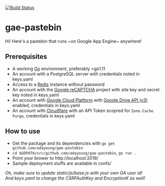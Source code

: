 [![Build Status](https://travis-ci.org/adayoung/gae-pastebin.svg?branch=noGoogleBranch)](https://travis-ci.org/adayoung/gae-pastebin)

# gae-pastebin
Hi! Here's a pastebin that runs ~on Google App Engine~ anywhere!

## Prerequisites

 * A working [Go](https://golang.org/doc/install) environment, preferably >go1.11
 * An account with a PostgreSQL server with credentials noted in keys.yaml
 * Access to a [Redis](https://redis.io/) instance without password
 * An account with the [Google reCAPTCHA](https://www.google.com/recaptcha/) project with site key and secret key noted in keys.yaml
 * An account with [Google Cloud Platform](https://cloud.google.com/) with [Google Drive API (v3)](https://developers.google.com/drive/) enabled, credentials in keys.yaml
 * An account with [Cloudflare](https://www.cloudflare.com/) with an API Token scopred for `Zone.Cache Purge`, credentials in keys.yaml

## How to use

 * Get the package and its dependencies with `go get github.com/adayoung/gae-pastebin`
 * `cd $GOPATH/src/github.com/adayoung/gae-pastebin`, `go run .`
 * Point your brower to http://localhost:2019/
 * Sample deployment stuffs are available in confs/

_Oh, make sure to update static/js/base.js with your own GA user id!_  
_And keys.yaml to change the CSRFAuthKey and EncryptionK as well!_
